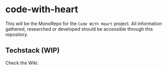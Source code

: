 # code-with-heart
This will be the MonoRepo for the `Code With Heart` project. All information gathered, researched or developed should be accessible through this repository.

## Techstack (WIP)
Check the Wiki. 
